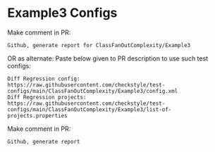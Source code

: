 # Example3 Configs
Make comment in PR:
```
Github, generate report for ClassFanOutComplexity/Example3
```
OR as alternate:
Paste below given to PR description to use such test configs:
```
Diff Regression config: https://raw.githubusercontent.com/checkstyle/test-configs/main/ClassFanOutComplexity/Example3/config.xml
Diff Regression projects: https://raw.githubusercontent.com/checkstyle/test-configs/main/ClassFanOutComplexity/Example3/list-of-projects.properties
```
Make comment in PR:
```
Github, generate report
```
